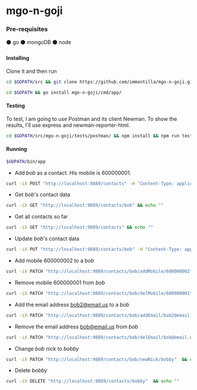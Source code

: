 # mgo-n-goji

### Pre-requisites

:black_circle: go
:black_circle: mongoDB
:black_circle: node

#### Installing

Clone it and then run

```bash
cd $GOPATH/src && git clone https://github.com/immontilla/mgo-n-goji.git
```
```bash
cd $GOPATH && go install mgo-n-goji/cmd/app/
```

#### Testing

To test, I am going to use Postman and its client Newman. To show the results, I'll use express and newman-reporter-html.

```bash
cd $GOPATH/src/mgo-n-goji/tests/postman/ && npm install && npm run test-n-report
```

#### Running

```bash
$GOPATH/bin/app
```

- Add *bob* as a contact. His mobile is 600000001.

```bash
curl -iX POST "http://localhost:9889/contacts" -H "Content-Type: application/json" -d "{\"nick\":\"bob\",\"mobile\":[\"600000001\"]}" && echo ""
```

- Get *bob*'s contact data

```bash
curl -iX GET "http://localhost:9889/contacts/bob" && echo ""
```

- Get all contacts so far

```bash
curl -iX GET "http://localhost:9889/contacts" && echo ""
```

- Update *bob*'s contact data

```bash
curl -iX PUT "http://localhost:9889/contacts/bob" -H "Content-Type: application/json" -d "{\"nick\":\"bob\",\"mobile\":[\"600000001\"],\"email\":[\"bob@email.us\"]}" && echo ""
```

- Add mobile 600000002 to a *bob*

```bash
curl -iX PATCH "http://localhost:9889/contacts/bob/addMobile/600000002"  && echo ""
```

- Remove mobile 600000001 from *bob*

```bash
curl -iX PATCH "http://localhost:9889/contacts/bob/delMobile/600000001"  && echo ""
```

- Add the email address bob2@email.us to a *bob*

```bash
curl -iX PATCH "http://localhost:9889/contacts/bob/addEmail/bob2@email.us"  && echo ""
```

- Remove the email address bob@email.us from *bob*

```bash
curl -iX PATCH "http://localhost:9889/contacts/bob/delEmail/bob@email.us"  && echo ""
```

- Change *bob* nick to *bobby*

```bash
curl -iX PATCH "http://localhost:9889/contacts/bob/newNick/bobby"  && echo ""
```

- Delete *bobby*

```bash
curl -iX DELETE "http://localhost:9889/contacts/bobby"  && echo ""
```

